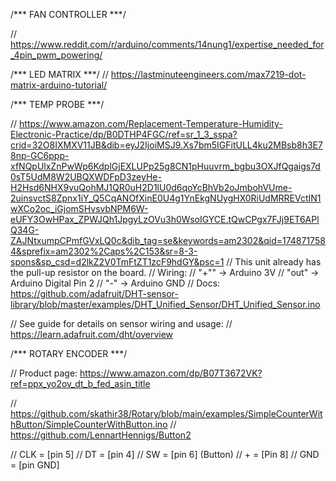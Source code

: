 /*** FAN CONTROLLER ***/

// https://www.reddit.com/r/arduino/comments/14nung1/expertise_needed_for_4pin_pwm_powering/


/*** LED MATRIX ***/
// https://lastminuteengineers.com/max7219-dot-matrix-arduino-tutorial/

/*** TEMP PROBE ***/

// https://www.amazon.com/Replacement-Temperature-Humidity-Electronic-Practice/dp/B0DTHP4FGC/ref=sr_1_3_sspa?crid=32O8IXMXV11JB&dib=eyJ2IjoiMSJ9.Xs7bm5IGFitULL4ku2MBsb8h3E78np-GC6ppp-xfNQpUlxZnPwWp6KdplGjEXLUPp25g8CN1pHuuvrm_bgbu3OXJfQgaigs7d0sT5UdM8W2UBQXWDFpD3zeyHe-H2Hsd6NHX9vuQohMJ1QR0uH2D1lU0d6qoYcBhVb2oJmbohVUme-2uinsvctS8Zpnx1iY_Q5CqANOfXinE0U4g1YnEkgNUygHX0RiUdMRREVctIN1wXCo2oc_iGjomSHvsvbNPM6W-eUFY3OwHPax_ZPWJQh1JpgyLzOVu3h0WsoIGYCE.tQwCPgx7FJj9ET6APlQ34G-ZAJNtxumpCPmfGVxLQ0c&dib_tag=se&keywords=am2302&qid=1748717584&sprefix=am2302%2Caps%2C153&sr=8-3-spons&sp_csd=d2lkZ2V0TmFtZT1zcF9hdGY&psc=1
// This unit already has the pull-up resistor on the board.
// Wiring:
// "+""  -> Arduino 3V
// "out" -> Arduino Digital Pin 2
// "-"   -> Arduino GND
// Docs: https://github.com/adafruit/DHT-sensor-library/blob/master/examples/DHT_Unified_Sensor/DHT_Unified_Sensor.ino

// See guide for details on sensor wiring and usage:
//   https://learn.adafruit.com/dht/overview


/*** ROTARY ENCODER ***/

// Product page: https://www.amazon.com/dp/B07T3672VK?ref=ppx_yo2ov_dt_b_fed_asin_title

// https://github.com/skathir38/Rotary/blob/main/examples/SimpleCounterWithButton/SimpleCounterWithButton.ino
// https://github.com/LennartHennigs/Button2

// CLK = [pin 5]
// DT = [pin 4]
// SW = [pin 6] (Button)
// + = [Pin 8]
// GND = [pin GND]